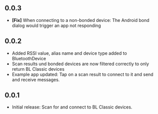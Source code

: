 ## 0.0.3
* **[Fix]** When connecting to a non-bonded device: The Android bond dialog would trigger an app not responding

## 0.0.2
* Added RSSI value, alias name and device type added to BluetoothDevice
* Scan results und bonded devices are now filtered correctly to only return BL Classic devices
* Example app updated: Tap on a scan result to connect to it and send and receive messages.

## 0.0.1

* Initial release: Scan for and connect to BL Classic devices.

